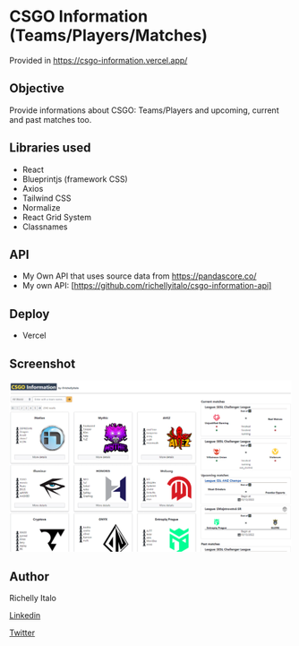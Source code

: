 # CSGO Information (Teams/Players/Matches)
Provided in https://csgo-information.vercel.app/

## Objective

Provide informations about CSGO: Teams/Players and upcoming, current and past matches too.

## Libraries used

- React
- Blueprintjs (framework CSS)
- Axios
- Tailwind CSS
- Normalize
- React Grid System
- Classnames

## API
- My Own API that uses source data from https://pandascore.co/
- My own API: [https://github.com/richellyitalo/csgo-information-api]

## Deploy
- Vercel

## Screenshot
![Screenshot](/screenshot.png "Screenshot")

## Author
Richelly Italo

[Linkedin](https://linkedin.com/in/richellyitalo/)

[Twitter](https://twitter.com/richellyItalo)
